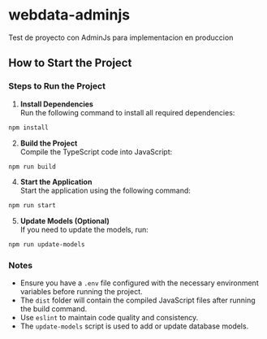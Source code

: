 # webdata-adminjs
Test de proyecto con AdminJs para implementacion en produccion


## How to Start the Project

### Steps to Run the Project

1. **Install Dependencies**  
  Run the following command to install all required dependencies:
  ```bash
  npm install
  ```

2. **Build the Project**  
  Compile the TypeScript code into JavaScript:
  ```bash
  npm run build
  ```

4. **Start the Application**  
  Start the application using the following command:
  ```bash
  npm run start
  ```

5. **Update Models (Optional)**  
  If you need to update the models, run:
  ```bash
  npm run update-models
  ```

### Notes
- Ensure you have a `.env` file configured with the necessary environment variables before running the project.
- The `dist` folder will contain the compiled JavaScript files after running the build command.
- Use `eslint` to maintain code quality and consistency.
- The `update-models` script is used to add or update database models.
